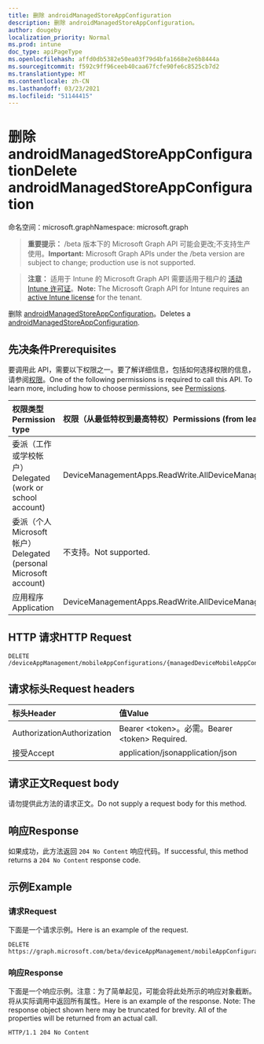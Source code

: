 ```yaml
---
title: 删除 androidManagedStoreAppConfiguration
description: 删除 androidManagedStoreAppConfiguration。
author: dougeby
localization_priority: Normal
ms.prod: intune
doc_type: apiPageType
ms.openlocfilehash: affd0db5382e50ea03f79d4bfa1668e2e6b8444a
ms.sourcegitcommit: f592c9ff96ceeb40caa67fcfe90fe6c8525cb7d2
ms.translationtype: MT
ms.contentlocale: zh-CN
ms.lasthandoff: 03/23/2021
ms.locfileid: "51144415"
---
```

# <a name="delete-androidmanagedstoreappconfiguration"></a><span data-ttu-id="745dc-103">删除 androidManagedStoreAppConfiguration</span><span class="sxs-lookup"><span data-stu-id="745dc-103">Delete androidManagedStoreAppConfiguration</span></span>

<span data-ttu-id="745dc-104">命名空间：microsoft.graph</span><span class="sxs-lookup"><span data-stu-id="745dc-104">Namespace: microsoft.graph</span></span>

> <span data-ttu-id="745dc-105">**重要提示：** /beta 版本下的 Microsoft Graph API 可能会更改;不支持生产使用。</span><span class="sxs-lookup"><span data-stu-id="745dc-105">**Important:** Microsoft Graph APIs under the /beta version are subject to change; production use is not supported.</span></span>

> <span data-ttu-id="745dc-106">**注意：** 适用于 Intune 的 Microsoft Graph API 需要适用于租户的 [活动 Intune 许可证](https://go.microsoft.com/fwlink/?linkid=839381)。</span><span class="sxs-lookup"><span data-stu-id="745dc-106">**Note:** The Microsoft Graph API for Intune requires an [active Intune license](https://go.microsoft.com/fwlink/?linkid=839381) for the tenant.</span></span>

<span data-ttu-id="745dc-107">删除 [androidManagedStoreAppConfiguration](../resources/intune-apps-androidmanagedstoreappconfiguration.md)。</span><span class="sxs-lookup"><span data-stu-id="745dc-107">Deletes a [androidManagedStoreAppConfiguration](../resources/intune-apps-androidmanagedstoreappconfiguration.md).</span></span>

## <a name="prerequisites"></a><span data-ttu-id="745dc-108">先决条件</span><span class="sxs-lookup"><span data-stu-id="745dc-108">Prerequisites</span></span>
<span data-ttu-id="745dc-p101">要调用此 API，需要以下权限之一。要了解详细信息，包括如何选择权限的信息，请参阅[权限](/graph/permissions-reference)。</span><span class="sxs-lookup"><span data-stu-id="745dc-p101">One of the following permissions is required to call this API. To learn more, including how to choose permissions, see [Permissions](/graph/permissions-reference).</span></span>

|<span data-ttu-id="745dc-111">权限类型</span><span class="sxs-lookup"><span data-stu-id="745dc-111">Permission type</span></span>|<span data-ttu-id="745dc-112">权限（从最低特权到最高特权）</span><span class="sxs-lookup"><span data-stu-id="745dc-112">Permissions (from least to most privileged)</span></span>|
|:---|:---|
|<span data-ttu-id="745dc-113">委派（工作或学校帐户）</span><span class="sxs-lookup"><span data-stu-id="745dc-113">Delegated (work or school account)</span></span>|<span data-ttu-id="745dc-114">DeviceManagementApps.ReadWrite.All</span><span class="sxs-lookup"><span data-stu-id="745dc-114">DeviceManagementApps.ReadWrite.All</span></span>|
|<span data-ttu-id="745dc-115">委派（个人 Microsoft 帐户）</span><span class="sxs-lookup"><span data-stu-id="745dc-115">Delegated (personal Microsoft account)</span></span>|<span data-ttu-id="745dc-116">不支持。</span><span class="sxs-lookup"><span data-stu-id="745dc-116">Not supported.</span></span>|
|<span data-ttu-id="745dc-117">应用程序</span><span class="sxs-lookup"><span data-stu-id="745dc-117">Application</span></span>|<span data-ttu-id="745dc-118">DeviceManagementApps.ReadWrite.All</span><span class="sxs-lookup"><span data-stu-id="745dc-118">DeviceManagementApps.ReadWrite.All</span></span>|

## <a name="http-request"></a><span data-ttu-id="745dc-119">HTTP 请求</span><span class="sxs-lookup"><span data-stu-id="745dc-119">HTTP Request</span></span>
<!-- {
  "blockType": "ignored"
}
-->
``` http
DELETE /deviceAppManagement/mobileAppConfigurations/{managedDeviceMobileAppConfigurationId}
```

## <a name="request-headers"></a><span data-ttu-id="745dc-120">请求标头</span><span class="sxs-lookup"><span data-stu-id="745dc-120">Request headers</span></span>
|<span data-ttu-id="745dc-121">标头</span><span class="sxs-lookup"><span data-stu-id="745dc-121">Header</span></span>|<span data-ttu-id="745dc-122">值</span><span class="sxs-lookup"><span data-stu-id="745dc-122">Value</span></span>|
|:---|:---|
|<span data-ttu-id="745dc-123">Authorization</span><span class="sxs-lookup"><span data-stu-id="745dc-123">Authorization</span></span>|<span data-ttu-id="745dc-124">Bearer &lt;token&gt;。必需。</span><span class="sxs-lookup"><span data-stu-id="745dc-124">Bearer &lt;token&gt; Required.</span></span>|
|<span data-ttu-id="745dc-125">接受</span><span class="sxs-lookup"><span data-stu-id="745dc-125">Accept</span></span>|<span data-ttu-id="745dc-126">application/json</span><span class="sxs-lookup"><span data-stu-id="745dc-126">application/json</span></span>|

## <a name="request-body"></a><span data-ttu-id="745dc-127">请求正文</span><span class="sxs-lookup"><span data-stu-id="745dc-127">Request body</span></span>
<span data-ttu-id="745dc-128">请勿提供此方法的请求正文。</span><span class="sxs-lookup"><span data-stu-id="745dc-128">Do not supply a request body for this method.</span></span>

## <a name="response"></a><span data-ttu-id="745dc-129">响应</span><span class="sxs-lookup"><span data-stu-id="745dc-129">Response</span></span>
<span data-ttu-id="745dc-130">如果成功，此方法返回 `204 No Content` 响应代码。</span><span class="sxs-lookup"><span data-stu-id="745dc-130">If successful, this method returns a `204 No Content` response code.</span></span>

## <a name="example"></a><span data-ttu-id="745dc-131">示例</span><span class="sxs-lookup"><span data-stu-id="745dc-131">Example</span></span>

### <a name="request"></a><span data-ttu-id="745dc-132">请求</span><span class="sxs-lookup"><span data-stu-id="745dc-132">Request</span></span>
<span data-ttu-id="745dc-133">下面是一个请求示例。</span><span class="sxs-lookup"><span data-stu-id="745dc-133">Here is an example of the request.</span></span>
``` http
DELETE https://graph.microsoft.com/beta/deviceAppManagement/mobileAppConfigurations/{managedDeviceMobileAppConfigurationId}
```

### <a name="response"></a><span data-ttu-id="745dc-134">响应</span><span class="sxs-lookup"><span data-stu-id="745dc-134">Response</span></span>
<span data-ttu-id="745dc-p102">下面是一个响应示例。注意：为了简单起见，可能会将此处所示的响应对象截断。将从实际调用中返回所有属性。</span><span class="sxs-lookup"><span data-stu-id="745dc-p102">Here is an example of the response. Note: The response object shown here may be truncated for brevity. All of the properties will be returned from an actual call.</span></span>
``` http
HTTP/1.1 204 No Content
```




